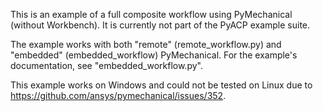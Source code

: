 This is an example of a full composite workflow using PyMechanical (without Workbench). It is currently not part of the PyACP example suite.

The example works with both "remote" (remote_workflow.py) and "embedded" (embedded_workflow) PyMechanical.
For the example's documentation, see "embedded_workflow.py".

This example works on Windows and could not be tested on Linux due to https://github.com/ansys/pymechanical/issues/352.